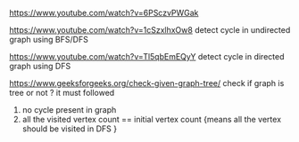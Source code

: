 https://www.youtube.com/watch?v=6PSczvPWGak


https://www.youtube.com/watch?v=1cSzxlhxOw8
detect cycle in undirected graph using BFS/DFS


https://www.youtube.com/watch?v=Tl5qbEmEQyY
detect cycle in directed graph using DFS 



https://www.geeksforgeeks.org/check-given-graph-tree/
check if graph is tree or not ?
it must followed 
1. no cycle present in graph
2. all the visited vertex count == initial vertex count {means all the vertex should be visited in DFS }